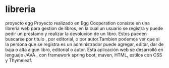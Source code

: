 # libreria
proyecto egg
Proyecto realizado en Egg Cooperation consiste en una libreria web para gestion de libros, en la cual un usuario se registra y puede pedir un prestamo y realizar la devolucion de un libro. Estos pueden buscarse por titulo , por editorial, o por autor.Tambien podemos ver que si la persona que se registra es un administrador puede agregar, editar, dar de baja o alta algun libro, editorial o autor.
Esta aplicación web se desarrolló en lenguaje JAVA , con framework spring boot, maven, HTML, estilos con CSS y Thymeleaf.
